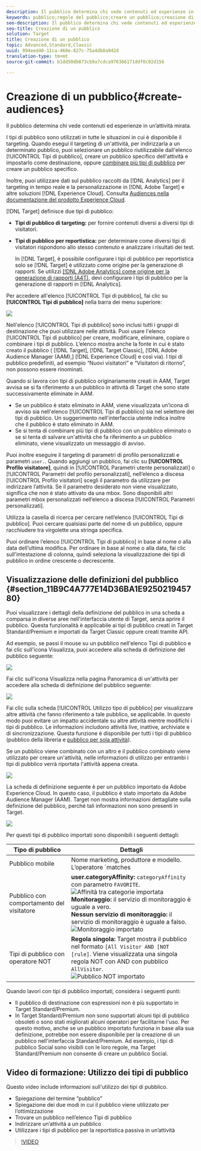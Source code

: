 ```yaml
---
description: Il pubblico determina chi vede contenuti ed esperienze in un’attività mirata.
keywords: pubblico;regole del pubblico;creare un pubblico;creazione di pubblico;pubblico di destinazione;rapporti sul pubblico;report sul pubblico;segmento;parametri di profilo personalizzati;definizione del pubblico;elenco di tipi di pubblico;audience
seo-description: Il pubblico determina chi vede contenuti ed esperienze in un’attività mirata.
seo-title: Creazione di un pubblico
solution: Target
title: Creazione di un pubblico
topic: Advanced,Standard,Classic
uuid: 994eed40-11ca-460e-827c-75a4db8a942d
translation-type: tm+mt
source-git-commit: b1dd50db873cb9a7cdca976366171ddf0c02d156

---
```



# Creazione di un pubblico{#create-audiences}

Il pubblico determina chi vede contenuti ed esperienze in un’attività mirata.

I tipi di pubblico sono utilizzati in tutte le situazioni in cui è disponibile il targeting. Quando esegui il targeting di un&#39;attività, per indirizzarla a un determinato pubblico, puoi selezionare un pubblico riutilizzabile dall&#39;elenco [!UICONTROL Tipi di pubblico], creare un pubblico specifico dell&#39;attività e impostarlo come destinazione, oppure  [combinare più tipi di pubblico](../../c-target/combining-multiple-audiences.md#concept_A7386F1EA4394BD2AB72399C225981E5) per creare un pubblico specifico.

Inoltre, puoi utilizzare dati sul pubblico raccolti da [!DNL Analytics] per il targeting in tempo reale e la personalizzazione in [!DNL Adobe Target] e altre soluzioni [!DNL Experience Cloud]. Consulta [Audiences nella documentazione del prodotto Experience Cloud](https://marketing.adobe.com/resources/help/en_US/mcloud/audience_library.html).

[!DNL Target] definisce due tipi di pubblico:

* **Tipi di pubblico di targeting:** per fornire contenuti diversi a diversi tipi di visitatori.
* **Tipi di pubblico per reportistica:** per determinare come diversi tipi di visitatori rispondono allo stesso contenuto e analizzare i risultati dei test.

   In [!DNL Target], è possibile configurare i tipi di pubblico per reportistica solo se [!DNL Target] è utilizzato come origine per la generazione di rapporti. Se utilizzi [ [!DNL Adobe Analytics] come origine per la generazione di rapporti (A4T)](../../c-integrating-target-with-mac/a4t/a4t.md#concept_7540C8C04259434AB6EE33B09F47A1DE), devi configurare i tipi di pubblico per la generazione di rapporti in [!DNL Analytics].

Per accedere all&#39;elenco [!UICONTROL Tipi di pubblico], fai clic su **[!UICONTROL Tipi di pubblico]** nella barra dei menu superiore:

![](assets/audiences_list.png)

Nell&#39;elenco [!UICONTROL Tipi di pubblico] sono inclusi tutti i gruppi di destinazione che puoi utilizzare nelle attività. Puoi usare l&#39;elenco [!UICONTROL Tipi di pubblico] per creare, modificare, eliminare, copiare o combinare i tipi di pubblico. L’elenco mostra anche la fonte in cui è stato creato il pubblico ( [!DNL Target], [!DNL Target Classic], [!DNL Adobe Audience Manager (AAM),] [!DNL Experience Cloud] e così via). I tipi di pubblico predefiniti, ad esempio “Nuovi visitatori” e “Visitatori di ritorno”, non possono essere rinominati.

Quando si lavora con tipi di pubblico originariamente creati in AAM, Target avvisa se si fa riferimento a un pubblico in attività di Target che sono state successivamente eliminate in AAM.

* Se un pubblico è stato eliminato in AAM, viene visualizzata un&#39;icona di avviso sia nell&#39;elenco [!UICONTROL Tipi di pubblico] sia nel selettore dei tipi di pubblico. Un suggerimento nell&#39;interfaccia utente indica inoltre che il pubblico è stato eliminato in AAM.
* Se si tenta di combinare più tipi di pubblico con un pubblico eliminato o se si tenta di salvare un&#39;attività che fa riferimento a un pubblico eliminato, viene visualizzato un messaggio di avviso.

Puoi inoltre eseguire il targeting di parametri di profilo personalizzati e parametri `user.`. Quando aggiungi un pubblico, fai clic su **[!UICONTROL Profilo visitatore]**, quindi in [!UICONTROL Parametri utente personalizzati] o [!UICONTROL Parametri del profilo personalizzati], nellʼelenco a discesa [!UICONTROL Profilo visitatori] scegli il parametro da utilizzare per indirizzare lʼattività. Se il parametro desiderato non viene visualizzato, significa che non è stato attivato da una mbox. Sono disponibili altri parametri mbox personalizzati nellʼelenco a discesa [!UICONTROL Parametri personalizzati].

Utilizza la casella di ricerca per cercare nellʼelenco [!UICONTROL Tipi di pubblico]. Puoi cercare qualsiasi parte del nome di un pubblico, oppure racchiudere tra virgolette una stringa specifica.

Puoi ordinare lʼelenco [!UICONTROL Tipi di pubblico] in base al nome o alla data dellʼultima modifica. Per ordinare in base al nome o alla data, fai clic sull&#39;intestazione di colonna, quindi seleziona la visualizzazione dei tipi di pubblico in ordine crescente o decrescente.

## Visualizzazione delle definizioni del pubblico  {#section_11B9C4A777E14D36BA1E925021945780}

Puoi visualizzare i dettagli della definizione del pubblico in una scheda a comparsa in diverse aree nell&#39;interfaccia utente di Target, senza aprire il pubblico. Questa funzionalità è applicabile ai tipi di pubblico creati in Target Standard/Premium e importati da Target Classic oppure creati tramite API.

Ad esempio, se passi il mouse su un pubblico nell&#39;elenco Tipi di pubblico e fai clic sull&#39;icona Visualizza, puoi accedere alla scheda di definizione del pubblico seguente:

![](assets/audience_definition_list.png)

Fai clic sull&#39;icona Visualizza nella pagina Panoramica di un&#39;attività per accedere alla scheda di definizione del pubblico seguente:

![](assets/audience_definition.png)

Fai clic sulla scheda [!UICONTROL Utilizzo tipo di pubblico] per visualizzare altre attività che fanno riferimento a tale pubblico, se applicabile. In questo modo puoi evitare un impatto accidentale su altre attività mentre modifichi i tipi di pubblico. Le informazioni includono attività live, inattive, archiviate e di sincronizzazione. Questa funzione è disponibile per tutti i tipi di pubblico (pubblico della libreria e  [pubblico per sola attività](../../c-target/creating-activity-only-audience.md#concept_A6BADCF530ED4AE1852E677FEBE68483)).

Se un pubblico viene combinato con un altro e il pubblico combinato viene utilizzato per creare un&#39;attività, nelle informazioni di utilizzo per entrambi i tipi di pubblico verrà riportata l&#39;attività appena creata.

![](assets/audience_definition_list_usage.png)

La scheda di definizione seguente è per un pubblico importato da Adobe Experience Cloud. In questo caso, il pubblico è stato importato da Adobe Audience Manager (AAM). Target non mostra informazioni dettagliate sulla definizione del pubblico, perché tali informazioni non sono presenti in Target.

![](assets/audience_definition_mc.png)

Per questi tipi di pubblico importati sono disponibili i seguenti dettagli:

| Tipo di pubblico | Dettagli |
|--- |--- |
| Pubblico mobile | Nome marketing, produttore e modello.<br>L’operatore `matches | does not match` viene visualizzato invece del `equals | does not equal`<br>![Pubblico mobile importato](/help/c-target/c-audiences/assets/imported_mobile_audience.png). |
| Pubblico con comportamento del visitatore | **user.categoryAffinity:** `categoryAffinity` con parametro `FAVORITE`.<br>![Affinità tra categorie importata](/help/c-target/c-audiences/assets/imported_category_affinity.png)<br>**Monitoraggio:** il servizio di monitoraggio è uguale a vero.<br>**Nessun servizio di monitoraggio:** il servizio di monitoraggio è uguale a falso.<br>![Monitoraggio importato](/help/c-target/c-audiences/assets/imported_monitoring.png) |
| Tipi di pubblico con operatore NOT | **Regola singola:** Target mostra il pubblico nel formato `[All Visitor AND [NOT [rule]`. Viene visualizzata una singola regola NOT con AND con pubblico `AllVisitor`.<br>![Pubblico NOT importato](/help/c-target/c-audiences/assets/imported_not_audience.png) |

Quando lavori con tipi di pubblico importati, considera i seguenti punti:

* Il pubblico di destinazione con espressioni non è più supportato in Target Standard/Premium.
* In Target Standard/Premium non sono supportati alcuni tipi di pubblico obsoleti o sono stati migliorati alcuni operatori per facilitarne l&#39;uso. Per questo motivo, anche se un pubblico importato funziona in base alla sua definizione, potrebbe non essere disponibile per la creazione di un pubblico nell&#39;interfaccia Standard/Premium. Ad esempio, i tipi di pubblico Social sono visibili con le loro regole, ma Target Standard/Premium non consente di creare un pubblico Social.

## Video di formazione: Utilizzo dei tipi di pubblico

Questo video include informazioni sull&#39;utilizzo dei tipi di pubblico.

* Spiegazione del termine “pubblico”
* Spiegazione dei due modi in cui il pubblico viene utilizzato per lʼottimizzazione
* Trovare un pubblico nellʼelenco Tipi di pubblico
* Indirizzare unʼattività a un pubblico
* Utilizzare i tipi di pubblico per la reportistica passiva in un’attività

>[!VIDEO](https://video.tv.adobe.com/v/17398)